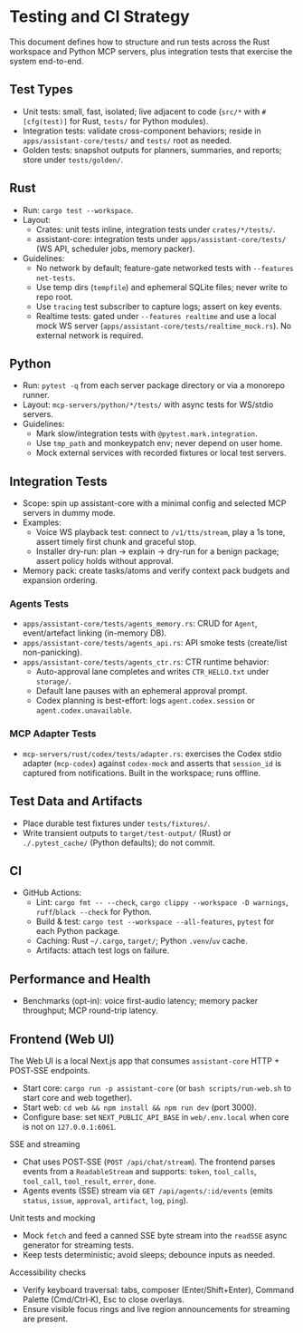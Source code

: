 # Testing and CI Strategy

This document defines how to structure and run tests across the Rust workspace and Python MCP servers, plus integration tests that exercise the system end-to-end.

## Test Types

- Unit tests: small, fast, isolated; live adjacent to code (`src/*` with `#[cfg(test)]` for Rust, `tests/` for Python modules).
- Integration tests: validate cross-component behaviors; reside in `apps/assistant-core/tests/` and `tests/` root as needed.
- Golden tests: snapshot outputs for planners, summaries, and reports; store under `tests/golden/`.

## Rust

- Run: `cargo test --workspace`.
- Layout:
  - Crates: unit tests inline, integration tests under `crates/*/tests/`.
  - assistant-core: integration tests under `apps/assistant-core/tests/` (WS API, scheduler jobs, memory packer).
- Guidelines:
  - No network by default; feature-gate networked tests with `--features net-tests`.
  - Use temp dirs (`tempfile`) and ephemeral SQLite files; never write to repo root.
  - Use `tracing` test subscriber to capture logs; assert on key events.
  - Realtime tests: gated under `--features realtime` and use a local mock WS server (`apps/assistant-core/tests/realtime_mock.rs`). No external network is required.

## Python

- Run: `pytest -q` from each server package directory or via a monorepo runner.
- Layout: `mcp-servers/python/*/tests/` with async tests for WS/stdio servers.
- Guidelines:
  - Mark slow/integration tests with `@pytest.mark.integration`.
  - Use `tmp_path` and monkeypatch env; never depend on user home.
  - Mock external services with recorded fixtures or local test servers.

## Integration Tests

- Scope: spin up assistant-core with a minimal config and selected MCP servers in dummy mode.
- Examples:
  - Voice WS playback test: connect to `/v1/tts/stream`, play a 1s tone, assert timely first chunk and graceful stop.
  - Installer dry-run: plan → explain → dry-run for a benign package; assert policy holds without approval.
- Memory pack: create tasks/atoms and verify context pack budgets and expansion ordering.

### Agents Tests

- `apps/assistant-core/tests/agents_memory.rs`: CRUD for `Agent`, event/artefact linking (in-memory DB).
- `apps/assistant-core/tests/agents_api.rs`: API smoke tests (create/list non-panicking).
- `apps/assistant-core/tests/agents_ctr.rs`: CTR runtime behavior:
  - Auto-approval lane completes and writes `CTR_HELLO.txt` under `storage/`.
  - Default lane pauses with an ephemeral approval prompt.
  - Codex planning is best-effort: logs `agent.codex.session` or `agent.codex.unavailable`.

### MCP Adapter Tests

- `mcp-servers/rust/codex/tests/adapter.rs`: exercises the Codex stdio adapter (`mcp-codex`) against `codex-mock` and asserts that `session_id` is captured from notifications. Built in the workspace; runs offline.

## Test Data and Artifacts

- Place durable test fixtures under `tests/fixtures/`.
- Write transient outputs to `target/test-output/` (Rust) or `./.pytest_cache/` (Python defaults); do not commit.

## CI

- GitHub Actions:
  - Lint: `cargo fmt -- --check`, `cargo clippy --workspace -D warnings`, `ruff`/`black --check` for Python.
  - Build & test: `cargo test --workspace --all-features`, `pytest` for each Python package.
  - Caching: Rust `~/.cargo`, `target/`; Python `.venv`/`uv` cache.
  - Artifacts: attach test logs on failure.

## Performance and Health

- Benchmarks (opt-in): voice first-audio latency; memory packer throughput; MCP round-trip latency.

## Frontend (Web UI)

The Web UI is a local Next.js app that consumes `assistant-core` HTTP + POST‑SSE endpoints.

- Start core: `cargo run -p assistant-core` (or `bash scripts/run-web.sh` to start core and web together).
- Start web: `cd web && npm install && npm run dev` (port 3000).
- Configure base: set `NEXT_PUBLIC_API_BASE` in `web/.env.local` when core is not on `127.0.0.1:6061`.

SSE and streaming

- Chat uses POST‑SSE (`POST /api/chat/stream`). The frontend parses events from a `ReadableStream` and supports: `token`, `tool_calls`, `tool_call`, `tool_result`, `error`, `done`.
- Agents events (SSE) stream via `GET /api/agents/:id/events` (emits `status`, `issue`, `approval`, `artifact`, `log`, `ping`).

Unit tests and mocking

- Mock `fetch` and feed a canned SSE byte stream into the `readSSE` async generator for streaming tests.
- Keep tests deterministic; avoid sleeps; debounce inputs as needed.

Accessibility checks

- Verify keyboard traversal: tabs, composer (Enter/Shift+Enter), Command Palette (Cmd/Ctrl‑K), Esc to close overlays.
- Ensure visible focus rings and live region announcements for streaming are present.
